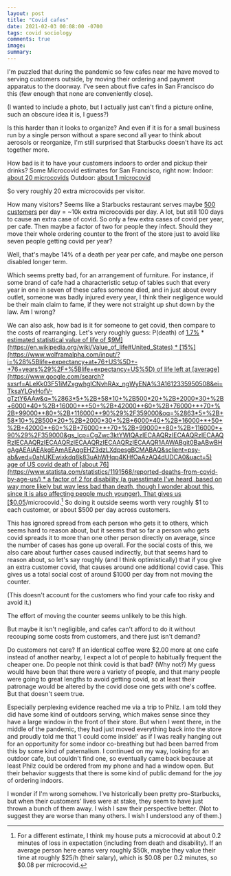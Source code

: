 ```yaml
---
layout: post
title: "Covid cafes"
date: 2021-02-03 00:08:00 -0700
tags: covid sociology
comments: true
image:
summary:
---
```

I'm puzzled that during the pandemic so few cafes near me have moved to serving customers outside, by moving their ordering and payment apparatus to the doorway. I've seen about five cafes in San Francisco do this (few enough that none are conveniently close).

(I wanted to include a photo, but I actually just can't find a picture online, such an obscure idea it is, I guess?)

Is this harder than it looks to organize? And even if it is for a small business run by a single person without a spare second all year to think about aerosols or reorganize, I'm still surprised that Starbucks doesn't have its act together more.

How bad is it to have your customers indoors to order and pickup their drinks? Some Microcovid estimates for San Francisco, right now:
Indoor: [about 20 microcovids](https://www.microcovid.org/?distance=tenFt&duration=6&interaction=oneTime&personCount=5&riskProfile=average&setting=indoor&subLocation=US_06075&theirMask=thin&topLocation=US_06&voice=normal&yourMask=thin)
Outdoor: [about 1 microcovid](https://www.microcovid.org/?distance=tenFt&duration=6&interaction=oneTime&personCount=5&riskProfile=average&setting=outdoor&subLocation=US_06075&theirMask=thin&topLocation=US_06&voice=normal&yourMask=thin)

So very roughly 20 extra microcovids per visitor.

How many visitors? Seems like a Starbucks restaurant serves maybe [500 customers](https://www.quora.com/How-many-customers-does-an-average-Starbucks-serve-per-day) per day = ~10k extra microcovids per day. A lot, but still 100 days to cause an extra case of covid. So only a few extra cases of covid per year, per cafe. Then maybe a factor of two for people they infect. Should they move their whole ordering counter to the front of the store just to avoid like seven people getting covid per year?

Well, that's maybe 14% of a death per year per cafe, and maybe one person disabled longer term.

Which seems pretty bad, for an arrangement of furniture. For instance, if some brand of cafe had a characteristic setup of tables such that every year in one in seven of these cafes someone died, and in just about every outlet, someone was badly injured every year, I think their negligence would be their main claim to fame, if they were not straight up shut down by the law. Am I wrong?

We can also ask, how bad is it for someone to get covid, then compare to the costs of rearranging. Let's very roughly guess: P(death) of [1.7%](https://coronavirus.jhu.edu/data/mortality) * [estimated statistical value of life of $9M](https://en.wikipedia.org/wiki/Value_of_life#United_States) * [15%](https://www.wolframalpha.com/input/?i=%28%5Blife+expectancy+at+76+US%5D+-+76+years%29%2F+%5Blife+expectancy+US%5D) of life left at [average](https://www.google.com/search?sxsrf=ALeKk03F51iMZxgwhgICNvhRAx_ngWyENA%3A1612335950508&ei=TksaYLGyHofV-gTztY6AAw&q=%2863*5+%2B+58*10+%2B500*20+%2B+2000*30+%2B+6000*40+%2B+16000+*+50+%2B+42000*+60+%2B+76000+*+70+%2B+99000*+80+%2B+116000*+90%29%2F359000&oq=%2863*5+%2B+58*10+%2B500*20+%2B+2000*30+%2B+6000*40+%2B+16000+*+50+%2B+42000*+60+%2B+76000+*+70+%2B+99000*+80+%2B+116000*+90%29%2F359000&gs_lcp=CgZwc3ktYWIQAzIECAAQRzIECAAQRzIECAAQRzIECAAQRzIECAAQRzIECAAQRzIECAAQRzIECAAQR1AAWABgit0BaABwBHgAgAEAiAEAkgEAmAEAqgEHZ3dzLXdpesgBCMABAQ&sclient=psy-ab&ved=0ahUKEwixkdq8k83uAhWHqp4KHfOaAzAQ4dUDCA0&uact=5) age of US covid death of [about 76](https://www.statista.com/statistics/1191568/reported-deaths-from-covid-by-age-us/) * a factor of 2 for disability (a guesstimate I've heard, based on way more likely but way less bad than death, though I wonder about this, since it is also affecting people much younger). That gives us [$0.05](https://www.google.com/search?sxsrf=ALeKk03xOl6bSIXGu3aJJEJFnxxANW00kw%3A1612335476190&ei=dEkaYLWEC5XO0PEP0_aZoAU&q=0.017*9000000*.15*2%2F1000000&oq=0.017*9000000*.15*2%2F1000000&gs_lcp=CgZwc3ktYWIQAzoECAAQRzoECCMQJ1DmoCZYk7EmYJ7NJmgAcAJ4AIABrgGIAfQEkgEDNC4ymAEAoAEBqgEHZ3dzLXdpesgBCMABAQ&sclient=psy-ab&ved=0ahUKEwi1jsTakc3uAhUVJzQIHVN7BlQQ4dUDCA0&uact=5)/microcovid.[^1] So doing it outside seems worth very roughly $1 to each customer, or about $500 per day across customers.

This has ignored spread from each person who gets it to others, which seems hard to reason about, but it seems that so far a person who gets covid spreads it to more than one other person directly on average, since the number of cases has gone up overall. For the social costs of this, we also care about further cases caused indirectly, but that seems hard to reason about, so let's say roughly (and I think optimistically) that if you give an extra customer covid, that causes around one additional covid case. This gives us a total social cost of around $1000 per day from not moving the counter.

(This doesn't account for the customers who find your cafe too risky and avoid it.)

The effort of moving the counter seems unlikely to be this high.

But maybe it isn't negligible, and cafes can't afford to do it without recouping some costs from customers, and there just isn't demand?

Do customers not care? If an identical coffee were $2.00 more at one cafe instead of another nearby, I expect a lot of people to habitually frequent the cheaper one. Do people not think covid is that bad? (Why not?) My guess would have been that there were a variety of people, and that many people were going to great lengths to avoid getting covid, so at least their patronage would be altered by the covid dose one gets with one's coffee. But that doesn't seem true.

Especially perplexing evidence reached me via a trip to Philz. I am told they did have some kind of outdoors serving, which makes sense since they have a large window in the front of their store. But when I went there, in the middle of the pandemic, they had just moved everything back into the store and proudly told me that 'I could come inside!' as if I was really hanging out for an opportunity for some indoor co-breathing but had been barred from this by some kind of paternalism. I continued on my way, looking for an outdoor cafe, but couldn't find one, so eventually came back because at least Philz could be ordered from my phone and had a window open. But their behavior suggests that there is some kind of public demand for the joy of ordering indoors.

I wonder if I'm wrong somehow. I've historically been pretty pro-Starbucks, but when their customers' lives were at stake, they seem to have just thrown a bunch of them away. I wish I saw their perspective better. (Not to suggest they are worse than many others. I wish I understood any of them.)

[^1]: For a different estimate, I think my house puts a microcovid at about 0.2 minutes of loss in expectation (including from death and disability). If an average person here earns very roughly $50k, maybe they value their time at roughly $25/h (their salary), which is $0.08 per 0.2 minutes, so $0.08 per microcovid.
